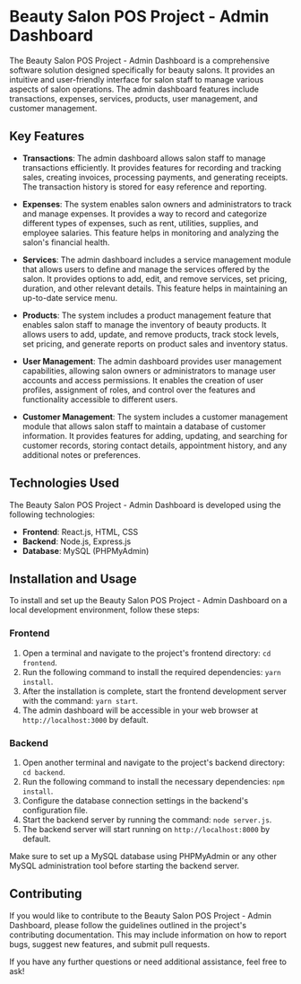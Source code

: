# Beauty Salon POS Project - Admin Dashboard

The Beauty Salon POS Project - Admin Dashboard is a comprehensive software solution designed specifically for beauty salons. It provides an intuitive and user-friendly interface for salon staff to manage various aspects of salon operations. The admin dashboard features include transactions, expenses, services, products, user management, and customer management.

## Key Features

- **Transactions**: The admin dashboard allows salon staff to manage transactions efficiently. It provides features for recording and tracking sales, creating invoices, processing payments, and generating receipts. The transaction history is stored for easy reference and reporting.

- **Expenses**: The system enables salon owners and administrators to track and manage expenses. It provides a way to record and categorize different types of expenses, such as rent, utilities, supplies, and employee salaries. This feature helps in monitoring and analyzing the salon's financial health.

- **Services**: The admin dashboard includes a service management module that allows users to define and manage the services offered by the salon. It provides options to add, edit, and remove services, set pricing, duration, and other relevant details. This feature helps in maintaining an up-to-date service menu.

- **Products**: The system includes a product management feature that enables salon staff to manage the inventory of beauty products. It allows users to add, update, and remove products, track stock levels, set pricing, and generate reports on product sales and inventory status.

- **User Management**: The admin dashboard provides user management capabilities, allowing salon owners or administrators to manage user accounts and access permissions. It enables the creation of user profiles, assignment of roles, and control over the features and functionality accessible to different users.

- **Customer Management**: The system includes a customer management module that allows salon staff to maintain a database of customer information. It provides features for adding, updating, and searching for customer records, storing contact details, appointment history, and any additional notes or preferences.

## Technologies Used

The Beauty Salon POS Project - Admin Dashboard is developed using the following technologies:

- **Frontend**: React.js, HTML, CSS
- **Backend**: Node.js, Express.js
- **Database**: MySQL (PHPMyAdmin)

## Installation and Usage

To install and set up the Beauty Salon POS Project - Admin Dashboard on a local development environment, follow these steps:

### Frontend

1. Open a terminal and navigate to the project's frontend directory: `cd frontend`.
2. Run the following command to install the required dependencies: `yarn install`.
3. After the installation is complete, start the frontend development server with the command: `yarn start`.
4. The admin dashboard will be accessible in your web browser at `http://localhost:3000` by default.

### Backend

1. Open another terminal and navigate to the project's backend directory: `cd backend`.
2. Run the following command to install the necessary dependencies: `npm install`.
3. Configure the database connection settings in the backend's configuration file.
4. Start the backend server by running the command: `node server.js`.
5. The backend server will start running on `http://localhost:8000` by default.

Make sure to set up a MySQL database using PHPMyAdmin or any other MySQL administration tool before starting the backend server.

## Contributing

If you would like to contribute to the Beauty Salon POS Project - Admin Dashboard, please follow the guidelines outlined in the project's contributing documentation. This may include information on how to report bugs, suggest new features, and submit pull requests.

If you have any further questions or need additional assistance, feel free to ask!
